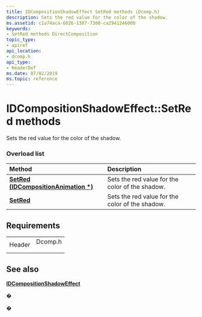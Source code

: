 ```yaml
---
title: IDCompositionShadowEffect SetRed methods (Dcomp.h)
description: Sets the red value for the color of the shadow.
ms.assetid: c1a74aca-6026-1307-7300-ca2941246000
keywords:
- SetRed methods DirectComposition
topic_type:
- apiref
api_location:
- dcomp.h
api_type:
- HeaderDef
ms.date: 07/02/2019
ms.topic: reference
---
```


# IDCompositionShadowEffect::SetRed methods

Sets the red value for the color of the shadow.

### Overload list



| Method                                                                           | Description                                                |
|:---------------------------------------------------------------------------------|:-----------------------------------------------------------|
| [**SetRed (IDCompositionAnimation \*)**](/windows/win32/api/dcomp/nf-dcomp-idcompositionshadoweffect-setred(idcompositionanimation)) | Sets the red value for the color of the shadow.<br/> |
| [**SetRed**](/windows/win32/api/dcomp/nf-dcomp-idcompositionshadoweffect-setred(float))                               | Sets the red value for the color of the shadow.<br/> |



## Requirements



|                   |                                                                                    |
|-------------------|------------------------------------------------------------------------------------|
| Header<br/> | <dl> <dt>Dcomp.h</dt> </dl> |



## See also

<dl> <dt>

[**IDCompositionShadowEffect**](/windows/win32/api/dcomp/nn-dcomp-idcompositionshadoweffect)
</dt> </dl>

�

�